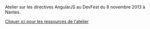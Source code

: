 Atelier sur les directives AngularJS au DevFest du 8 novembre 2013 à Nantes.

[Cliquer ici pour les ressources de l'atelier](http://tchatel.github.io/devfest-slides/atelier.html)

